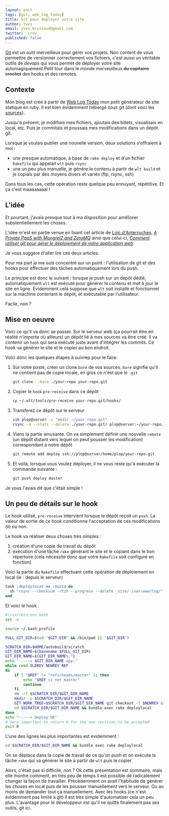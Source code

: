 ```yaml
---
layout: post
tags: [git, web_log_today]
title: Git pour deployer votre site
author: Yves
email: yves.brissaud@gmail.com
twitter: _crev_
published: false
---
```


[Git][git] est un outil merveilleux pour gérer vos projets. Non content de vous permettre de versionner correctement vos fichiers, c'est aussi un véritable outils de _devops_ qui vous permet de déployer votre site automagiquement.Petit tour dans le monde merveuilleux ~~du capitaine crochet~~ des hooks et des remotes.

## Contexte

Mon blog est créé à partir de [Web Log Today][wlt] mon petit générateur de site statique en ruby. Il est bien évidemment hébergé sous git (dont voici les [sources][blog]).

Jusqu'à présent, je modifiais mes fichiers, ajoutais des billets, visualisais en local, etc. Puis je commitais et poussais mes modifications dans un dépôt git.

Lorsque je voulais publier une nouvelle version, deux solutions s'offraient à moi :

* une presque automatique, à base de `rake deploy` et d'un fichier `Rakefile` qui appelait `wlt` puis `rsync`
* une un peu plus manuelle, je génère le contenu à partir de `wlt build` et je copiais par des moyens divers et variés (ftp, rsync, ssh)

Dans tous les cas, cette opération reste quelque peu ennuyant, répétitive. Et ça c'est maaaaaaaal !

## L'idée

Et pourtant, j'avais presque tout à ma disposition pour améliorer substentiellement les choses.

L'idée m'est en partie venue en lisant cet article de [Loïc d'Anterroches][danterroches], _[A Private PaaS with Mongrel2 and ZeroMQ][private paas]_ ainsi que celui-ci, _[Comment utiliser git pour gérer le déploiement de votre application web][gitdeploy]_.

Je vous suggère d'aller lire ces deux articles.

Pour ma part je me suis concentré sur un point : l'utilisation de git et des hooks pour effectuer des tâches automatiquement lors du push.

Le principe est donc le suivant : lorsque je push sur un dépôt dédié, automatiquement `wlt` est exécuté pour générer le contenu et met à jour le site en ligne. Evidemment cela suppose que `wlt` soit installé et fonctionnel sur la machine contenant le dépôt, et exécutable par l'utilisateur.

Facile, non ?

## Mise en oeuvre

Voici ce qu'il va donc se passer. Sur le serveur web (ça pourrait être en réalité n'importe où ailleurs) un dépôt lié à mes sources va être créé. Il va contenir un `hook` qui sera exécuté juste avant d'intégrer les commits. Ce hook va générer le site et le copier au bon endroit.

Voici donc les quelques étapes à suivrep pour le faire.

1. Sur votre poste, créer un clone `bare` de vos sources. `bare` signifie qu'il ne contient pas de copie locale, en gros ce n'est que le `.git`

    ```sh
    git clone --bare ./your-repo your-repo.git
    ```

2. Copier le `hook` `pre-receive` dans ce dépôt

    ```sh
    cp ~/.wlt/tools/pre-receive your-repo.git/hooks/
    ```

3. Transferez ce dépôt sur le serveur

    ```sh
    ssh plop@server -c "mkdir ~/your-repo.git"
    rsync -a --stats --delete ./your-repo.git/ plop@server:~/your-repo.git/
    ```

4. Viens la partie amusante. On va simplement définir une nouvelle `remote` (un dépôt distant vers lequel on peut pousser les modification) correspondant à notre dépôt

    ```sh
    git remote add deploy ssh://plop@server/home/plop/your-repo.git
    ```

5. Et voilà, lorsque vous voulez déployer, il ne vous reste qu'à exécuter la commande suivante :

    ```sh
    git push deploy master
    ```

Je vous l'avais dit que c'était simple !

## Un peu de détails sur le hook

Le hook utilisé, `pre-receive` intervient lorsque le dépôt reçoit un `push`. La valeur de sortie de ce hook conditionne l'acceptation de ces modifications (`0`) ou non.

Le hook va réaliser deux choses très simples :

1. création d'une copie de travail du dépôt
2. exécution d'une tâche `rake` générant le site et le copiant dans le bon répertoire (cela nécessite donc que votre `Rakefile` soit configuré en fonction)

Voici la partie du `Rakefile` effectuant cette opération de déploiement en local (ie : depuis le serveur)

```ruby
task :deploylocal => :build do
  sh "rsync --checksum -rtzh --progress --delete _site/ /var/www/log/"
end
```

Et voici le hook :

```sh
#!/usr/bin/env bash
set -e

source ~/.bash_profile

FULL_GIT_DIR=$(cd "$GIT_DIR" && /bin/pwd || "$GIT_DIR")

SCRATCH_DIR=$HOME/autobuild/scratch
GIT_DIR_NAME=$(basename $FULL_GIT_DIR)
GIT_DIR_NAME=${GIT_DIR_NAME%.*}
echo "-----> $GIT_DIR_NAME app."
while read OLDREV NEWREV REF
do
    if [ "$REF" != "refs/heads/master" ]; then
        echo "$REF is not master"
        continue
    fi
    rm -rf $SCRATCH_DIR/$GIT_DIR_NAME 
    mkdir -p $SCRATCH_DIR/$GIT_DIR_NAME
    GIT_WORK_TREE=$SCRATCH_DIR/$GIT_DIR_NAME git checkout -f $NEWREV &> /dev/null
    cd $SCRATCH_DIR/$GIT_DIR_NAME && bundle exec rake deploylocal
done
echo "-----> Deploy OK"
# Very important to return 0 for the new revision to be accepted
exit 0
```

L'une des lignes les plus importantes est évidemment :

```sh
cd $SCRATCH_DIR/$GIT_DIR_NAME && bundle exec rake deploylocal
```

On se déplace dans la copie de travail de ce qu'on push et on exécute la tâche `rake` qui va générer le site à partir de `wlt` puis le copier.


Alors, c'était pas si difficile, non ? Ok cette présentation est sommaire, mais elle montre comment, en très peu de temps il est possible de radicalement changer la façon de travailler. Précédemment on avait l'habitude de générer les choses en local puis de les pousser manuellement vers le serveur. Ou au moins de demander tout ça manuellement. Avec les hooks (ce n'est évidemment pas limité à git) il est très simple d'automatiser cela un peu plus. L'avantage pour le développeur est qu'il ne quitte finalement pas ses outils, git ici.

[git]: http://git-scm.org
[wlt]: https://github.com/CrEv/wlt
[blog]: https://github.com/CrEv/log.winsos.net
[danterroches]: http://danterroches.org/
[private paas]: http://notes.ceondo.com/mongrel2-zmq-paas/
[gitdeploy]: http://xhtml.net/articles/git-deploiement-application-web
